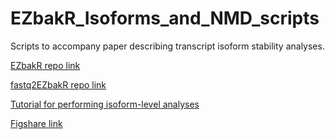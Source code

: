 # EZbakR_Isoforms_and_NMD_scripts
Scripts to accompany paper describing transcript isoform stability analyses.

[EZbakR repo link](https://github.com/isaacvock/EZbakR)

[fastq2EZbakR repo link](https://github.com/isaacvock/fastq2EZbakR)

[Tutorial for performing isoform-level analyses](https://github.com/isaacvock/Isoform_Analysis_Tutorial)

[Figshare link](https://figshare.com/projects/EZbakR_NMD_Isoform_Paper/242501)
